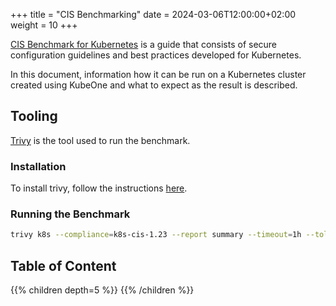 +++
title = "CIS Benchmarking"
date = 2024-03-06T12:00:00+02:00
weight = 10
+++

[CIS Benchmark for Kubernetes](https://www.cisecurity.org/benchmark/kubernetes) is a guide that consists of secure configuration guidelines and best practices developed for Kubernetes.

In this document, information how it can be run on a Kubernetes cluster created using KubeOne and what to expect as the result is described.

## Tooling

[Trivy](https://github.com/aquasecurity/trivy) is the tool used to run the benchmark.

### Installation

To install trivy, follow the instructions [here](https://trivy.dev/latest/getting-started/installation/).

### Running the Benchmark

```bash
trivy k8s --compliance=k8s-cis-1.23 --report summary --timeout=1h --tolerations node-role.kubernetes.io/control-plane="":NoSchedule
```

## Table of Content

{{% children depth=5 %}}
{{% /children %}}
